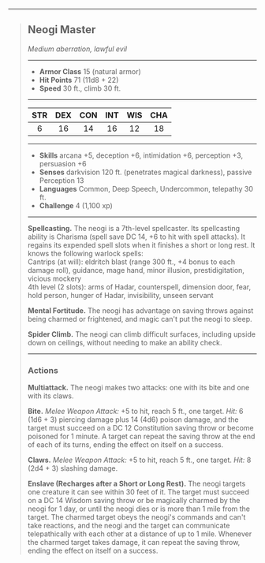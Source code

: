 ***
> ## Neogi Master
> *Medium aberration, lawful evil*
> 
> ***
> 
> - **Armor Class** 15 (natural armor)
> - **Hit Points** 71 (11d8 + 22)
> - **Speed** 30 ft., climb 30 ft.
> 
> ***
> 
> |STR|DEX|CON|INT|WIS|CHA|
> |:---:|:---:|:---:|:---:|:---:|:---:|
> |6|16|14|16|12|18|
> 
> ***
> 
> - **Skills** arcana +5, deception +6, intimidation +6, perception +3, persuasion +6
> - **Senses** darkvision 120 ft. (penetrates magical darkness), passive Perception 13
> - **Languages** Common, Deep Speech, Undercommon, telepathy 30 ft.
> - **Challenge** 4 (1,100 xp)
> 
> ***
> 
> **Spellcasting.** The neogi is a 7th-level spellcaster. Its spellcasting ability is Charisma (spell save DC 14, +6 to hit with spell attacks). It regains its expended spell slots when it finishes a short or long rest. It knows the following warlock spells:  
> Cantrips (at will): eldritch blast (range 300 ft., +4 bonus to each damage roll), guidance, mage hand, minor illusion, prestidigitation, vicious mockery  
> 4th level (2 slots): arms of Hadar, counterspell, dimension door, fear, hold person, hunger of Hadar, invisibility, unseen servant
> 
> **Mental Fortitude.** The neogi has advantage on saving throws against being charmed or frightened, and magic can't put the neogi to sleep.
> 
> **Spider Climb.** The neogi can climb difficult surfaces, including upside down on ceilings, without needing to make an ability check.
> 
> ***
> 
> ### Actions
> **Multiattack.** The neogi makes two attacks: one with its bite and one with its claws.
> 
> **Bite.** *Melee Weapon Attack:* +5 to hit, reach 5 ft., one target. *Hit:* 6 (1d6 + 3) piercing damage plus 14 (4d6) poison damage, and the target must succeed on a DC 12 Constitution saving throw or become poisoned for 1 minute. A target can repeat the saving throw at the end of each of its turns, ending the effect on itself on a success.
> 
> **Claws.** *Melee Weapon Attack:* +5 to hit, reach 5 ft., one target. *Hit:* 8 (2d4 + 3) slashing damage.
> 
> **Enslave (Recharges after a Short or Long Rest).** The neogi targets one creature it can see within 30 feet of it. The target must succeed on a DC 14 Wisdom saving throw or be magically charmed by the neogi for 1 day, or until the neogi dies or is more than 1 mile from the target. The charmed target obeys the neogi's commands and can't take reactions, and the neogi and the target can communicate telepathically with each other at a distance of up to 1 mile. Whenever the charmed target takes damage, it can repeat the saving throw, ending the effect on itself on a success.